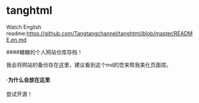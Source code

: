 # tanghtml

Watch English readme:https://github.com/Tangtangchannel/tanghtml/blob/master/README.en.md


####糖糖的个人网站仓库存档！

我会将网站的备份存在这里，建议看到这个md的您来帮我美化页面捏。

#### ·为什么会放在这里
尝试开源！

